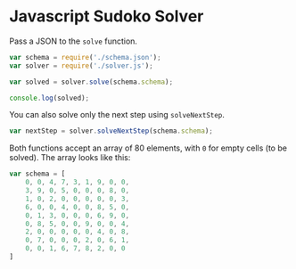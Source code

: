 # Javascript Sudoko Solver
Pass a JSON to the `solve` function.
```javascript
var schema = require('./schema.json');
var solver = require('./solver.js');

var solved = solver.solve(schema.schema);

console.log(solved);
```
You can also solve only the next step using `solveNextStep`.
```javascript
var nextStep = solver.solveNextStep(schema.schema);
```
Both functions accept an array of 80 elements, with `0` for empty cells (to be solved). The array looks like this:
```javascript
var schema = [
    0, 0, 4, 7, 3, 1, 9, 0, 0,
    3, 9, 0, 5, 0, 0, 0, 8, 0,
    1, 0, 2, 0, 0, 0, 0, 0, 3,
    6, 0, 0, 4, 0, 0, 8, 5, 0,
    0, 1, 3, 0, 0, 0, 6, 9, 0,
    0, 8, 5, 0, 0, 9, 0, 0, 4,
    2, 0, 0, 0, 0, 0, 4, 0, 8,
    0, 7, 0, 0, 0, 2, 0, 6, 1,
    0, 0, 1, 6, 7, 8, 2, 0, 0
]
```
